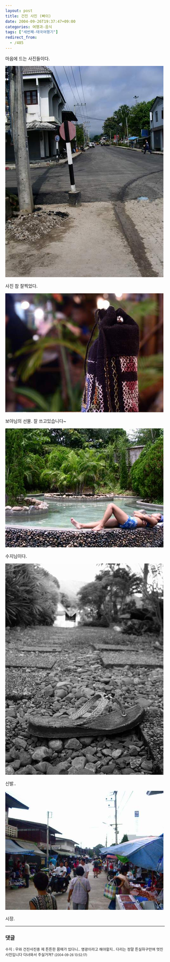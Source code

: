 ```yaml
---
layout: post
title: 건진 사진 (빠이)
date: 2004-09-26T19:37:47+09:00
categories: 여행과-음식
tags: ["세번째-태국여행기"]
redirect_from:
  - /485
---
```


마음에 드는 사진들이다.

![ ](/assets/media/uploads_2004_09_PICT1184.jpg)

사진 참 잘찍었다.

![ ](/assets/media/uploads_2004_09_PICT1207.jpg)

보야님의 선물. 잘 쓰고있습니다~

![ ](/assets/media/uploads_2004_09_PICT1242.jpg)

수지님이다.

![ ](/assets/media/uploads_2004_09_PICT1314.jpg)

신발..

![ ](/assets/media/uploads_2004_09_PICT1399.jpg)

시장.



* * *

### 댓글



<!--- cmt:851 --->
<!--- mail: --->
<!--- parent:0 --->

<small>수지 : 우와 건진사진중 제 튼튼한 몸매가 있다니.. 영광이라고 해야할지..  다리는 정말 튼실하구만여 멋진사진입니다 다녀와서 주실거져? <small>(2004-09-26 13:52:17)</small></small>

